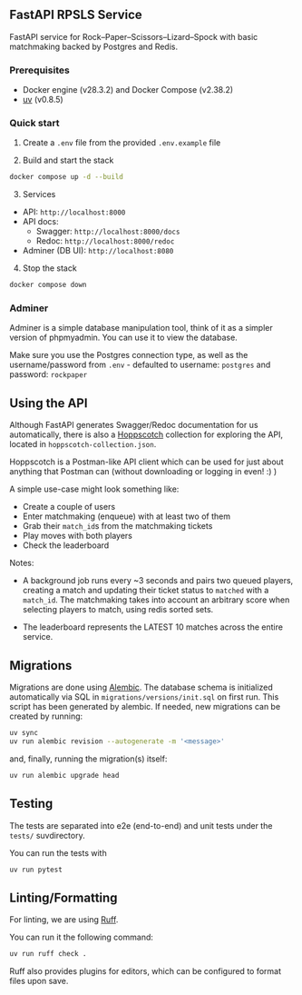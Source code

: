 ## FastAPI RPSLS Service

FastAPI service for Rock–Paper–Scissors–Lizard–Spock with basic matchmaking backed by Postgres and Redis.

### Prerequisites

- Docker engine (v28.3.2) and Docker Compose (v2.38.2)
- [uv](https://docs.astral.sh/uv/) (v0.8.5)

### Quick start

1. Create a `.env` file from the provided `.env.example` file

2. Build and start the stack

```bash
docker compose up -d --build
```

3. Services

- API: `http://localhost:8000`
- API docs:
  - Swagger: `http://localhost:8000/docs`
  - Redoc: `http://localhost:8000/redoc`
- Adminer (DB UI): `http://localhost:8080`

4. Stop the stack

```bash
docker compose down
```

### Adminer

Adminer is a simple database manipulation tool, think of it as a simpler version of phpmyadmin. You can use it to view the database.

Make sure you use the Postgres connection type, as well as the username/password from `.env` - defaulted to username: `postgres` and password: `rockpaper`

## Using the API

Although FastAPI generates Swagger/Redoc documentation for us automatically, there is also a [Hoppscotch](https://hoppscotch.io/) collection for exploring the API, located in `hoppscotch-collection.json`.

Hoppscotch is a Postman-like API client which can be used for just about anything that Postman can (without downloading or logging in even! :) )

A simple use-case might look something like:

- Create a couple of users
- Enter matchmaking (enqueue) with at least two of them
- Grab their `match_id`s from the matchmaking tickets
- Play moves with both players
- Check the leaderboard

Notes:

- A background job runs every ~3 seconds and pairs two queued players, creating a match and updating their ticket status to `matched` with a `match_id`. The matchmaking takes into account an arbitrary score when selecting players to match, using redis sorted sets.

- The leaderboard represents the LATEST 10 matches across the entire service.

## Migrations

Migrations are done using [Alembic](https://alembic.sqlalchemy.org/en/.latest/#).
The database schema is initialized automatically via SQL in `migrations/versions/init.sql` on first run. This script has been generated by alembic. If needed, new migrations can be created by running:

```bash
uv sync
uv run alembic revision --autogenerate -m '<message>'
```

and, finally, running the migration(s) itself:

```bash
uv run alembic upgrade head
```

## Testing

The tests are separated into e2e (end-to-end) and unit tests under the `tests/` suvdirectory.

You can run the tests with

```bash
uv run pytest
```

## Linting/Formatting

For linting, we are using [Ruff](https://docs.astral.sh/ruff/).

You can run it the following command:

```bash
uv run ruff check .
```

Ruff also provides plugins for editors, which can be configured to format files upon save.
